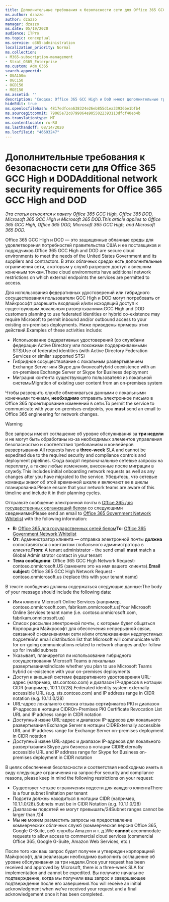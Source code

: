 ```yaml
---
title: Дополнительные требования к безопасности сети для Office 365 GCC High и DoD
ms.author: dzazzo
author: dzazzo
manager: dzazzo
ms.date: 05/19/2020
audience: ITPro
ms.topic: conceptual
ms.service: o365-administration
localization_priority: Normal
ms.collection:
- M365-subscription-management
- Strat_O365_Enterprise
ms.custom: Adm_O365
search.appverid:
- OGA150m
- OGC150
- OGD150
- MOE150
ms.assetid: ''
description: 'Сводка: Office 365 GCC High и DoD имеют дополнительные требования к безопасности сети'
hideEdit: true
ms.openlocfilehash: 4817edfcea638324e26eb855d1ea33936be1bfb4
ms.sourcegitcommit: 79065e72c0799064e9055022393113dfcf40eb4b
ms.translationtype: MT
ms.contentlocale: ru-RU
ms.lasthandoff: 08/14/2020
ms.locfileid: "46693247"
---
```

# <a name="additional-network-security-requirements-for-office-365-gcc-high-and-dod"></a><span data-ttu-id="38077-103">Дополнительные требования к безопасности сети для Office 365 GCC High и DOD</span><span class="sxs-lookup"><span data-stu-id="38077-103">Additional network security requirements for Office 365 GCC High and DOD</span></span>

<span data-ttu-id="38077-104">*Эта статья относится к пакету Office 365 GCC High, Office 365 DOD, Microsoft 365 GCC High и Microsoft 365 DOD.*</span><span class="sxs-lookup"><span data-stu-id="38077-104">*This article applies to Office 365 GCC High, Office 365 DOD, Microsoft 365 GCC High, and Microsoft 365 DOD.*</span></span>

<span data-ttu-id="38077-105">Office 365 GCC High и DOD — это защищенные облачные среды для удовлетворения потребностей правительства США и ее поставщиков и подрядчиков.</span><span class="sxs-lookup"><span data-stu-id="38077-105">Office 365 GCC High and DOD are secure cloud environments to meet the needs of the United States Government and its suppliers and contractors.</span></span>  <span data-ttu-id="38077-106">В этих облачных средах есть дополнительные ограничения сети, к которым у служб разрешен доступ к внешним конечным точкам.</span><span class="sxs-lookup"><span data-stu-id="38077-106">These cloud environments have additional network restrictions on which external endpoints the services are permitted to access.</span></span>

<span data-ttu-id="38077-107">Для использования федеративных удостоверений или гибридного сосуществования пользователи GCC High и DOD могут потребовать от Майкрософт разрешить входящий и/или исходящий доступ к существующим локальным развертываниям.</span><span class="sxs-lookup"><span data-stu-id="38077-107">GCC High and DOD customers planning to use federated identities or hybrid co-existence may require Microsoft to permit inbound and/or outbound access to your existing on-premises deployments.</span></span>  <span data-ttu-id="38077-108">Ниже приведены примеры этих действий.</span><span class="sxs-lookup"><span data-stu-id="38077-108">Examples of these activities include:</span></span>

* <span data-ttu-id="38077-109">Использование федеративных удостоверений (со службами федерации Active Directory или похожими поддерживаемыми STS)</span><span class="sxs-lookup"><span data-stu-id="38077-109">Use of federated identities (with Active Directory Federation Services or similar supported STS)</span></span>
* <span data-ttu-id="38077-110">Гибридное сосуществование с локальным развертыванием Exchange Server или Skype для бизнеса</span><span class="sxs-lookup"><span data-stu-id="38077-110">Hybrid coexistence with an on-premises Exchange Server or Skype for Business deployment</span></span>
* <span data-ttu-id="38077-111">Миграция контента существующего пользователя из локальной системы</span><span class="sxs-lookup"><span data-stu-id="38077-111">Migration of existing user content from an on-premises system</span></span>

<span data-ttu-id="38077-112">Чтобы разрешить службе обмениваться данными с локальными конечными точками, **необходимо** отправить электронное письмо в Office 365 проектирование изменений в сети.</span><span class="sxs-lookup"><span data-stu-id="38077-112">To permit the service to communicate with your on-premises endpoints, you **must** send an email to Office 365 engineering for network changes.</span></span>

> [!WARNING]
> <span data-ttu-id="38077-113">Все запросы имеют соглашение об уровне обслуживания за **три недели** и не могут быть обработаны из-за необходимых элементов управления безопасностью и соответствия требованиям и конвейеров развертывания.</span><span class="sxs-lookup"><span data-stu-id="38077-113">All requests have a **three-week** SLA and cannot be expedited due to the required security and compliance controls and deployment pipelines.</span></span>  <span data-ttu-id="38077-114">Сюда входят первоначальные сетевые запросы на переплату, а также любые изменения, внесенные после миграции в службу.</span><span class="sxs-lookup"><span data-stu-id="38077-114">This includes initial onboarding network requests as well as any changes after you have migrated to the service.</span></span>  <span data-ttu-id="38077-115">Убедитесь, что сетевые команды знают об этой временной шкале и включают ее в циклы планирования.</span><span class="sxs-lookup"><span data-stu-id="38077-115">Please ensure that your network teams are aware of this timeline and include it in their planning cycles.</span></span>

<span data-ttu-id="38077-116">Отправьте сообщение электронной почты в [Office 365 для государственных организаций белом](mailto:o365gwlt@microsoft.com) со следующими сведениями:</span><span class="sxs-lookup"><span data-stu-id="38077-116">Please send an email to [Office 365 Government Network Whitelist](mailto:o365gwlt@microsoft.com) with the following information:</span></span>

* <span data-ttu-id="38077-117">**В**: [Office 365 для государственных сетей белом](mailto:o365gwlt@microsoft.com)</span><span class="sxs-lookup"><span data-stu-id="38077-117">**To**: [Office 365 Government Network Whitelist](mailto:o365gwlt@microsoft.com)</span></span>
* <span data-ttu-id="38077-118">**От**: Администратор клиента — отправка электронной почты **должна** сопоставляться с контактом глобального администратора в клиенте.</span><span class="sxs-lookup"><span data-stu-id="38077-118">**From**: A tenant administrator - the send email **must** match a Global Administrator contact in your tenant</span></span>
* <span data-ttu-id="38077-119">**Тема сообщения**: Office 365 GCC High Network Request-contoso.onmicrosoft.US (замените это на имя вашего клиента).</span><span class="sxs-lookup"><span data-stu-id="38077-119">**Email subject**: Office 365 GCC High Network Request - contoso.onmicrosoft.us (replace this with your tenant name)</span></span>

<span data-ttu-id="38077-120">В тексте сообщения должны содержаться следующие данные:</span><span class="sxs-lookup"><span data-stu-id="38077-120">The body of your message should include the following data:</span></span>

* <span data-ttu-id="38077-121">Имя клиента Microsoft Online Services (например, contoso.onmicrosoft.com, fabrikam.onmicrosoft.us)</span><span class="sxs-lookup"><span data-stu-id="38077-121">Your Microsoft Online Services tenant name (i.e. contoso.onmicrosoft.com, fabrikam.onmicrosoft.us)</span></span>
* <span data-ttu-id="38077-122">Список рассылки электронной почты, с которым будет общаться Корпорация Майкрософт для обеспечения непрерывной связи, связанной с изменениями сети и/или отслеживанием недопустимых подсетей</span><span class="sxs-lookup"><span data-stu-id="38077-122">An email distribution list that Microsoft will communicate with for on-going communications related to network changes and/or follow up for invalid subnets</span></span>
* <span data-ttu-id="38077-123">Указывает, планируется ли использование гибридного сосуществования Microsoft Teams в локальных развертываниях</span><span class="sxs-lookup"><span data-stu-id="38077-123">Indicate whether you plan to use Microsoft Teams hybrid co-existence with your on-premises deployments</span></span>
* <span data-ttu-id="38077-124">Доступ к внешней системе федеративного удостоверения URL-адрес (например, sts.contoso.com) и диапазон IP-адресов в нотации CIDR (например, 10.1.1.0/28).</span><span class="sxs-lookup"><span data-stu-id="38077-124">Federated identity system externally accessible URL (e.g. sts.contoso.com) and IP address range in CIDR notation (e.g. 10.1.1.0/28)</span></span>
* <span data-ttu-id="38077-125">URL-адрес локального списка отзыва сертификатов PKI и диапазон IP-адресов в нотации CIDR</span><span class="sxs-lookup"><span data-stu-id="38077-125">On-Premises PKI Certificate Revocation List URL and IP address range in CIDR notation</span></span>
* <span data-ttu-id="38077-126">Доступный извне URL-адрес и диапазон IP-адресов для локального развертывания Exchange Server в нотации CIDR</span><span class="sxs-lookup"><span data-stu-id="38077-126">Externally accessible URL and IP address range for Exchange Server on-premises deployment in CIDR notation</span></span>
* <span data-ttu-id="38077-127">Доступный извне URL-адрес и диапазон IP-адресов для локального развертывания Skype для бизнеса в нотации CIDR</span><span class="sxs-lookup"><span data-stu-id="38077-127">Externally accessible URL and IP address range for Skype for Business on-premises deployment in CIDR notation</span></span>

<span data-ttu-id="38077-128">В целях обеспечения безопасности и соответствия необходимо иметь в виду следующие ограничения на запрос:</span><span class="sxs-lookup"><span data-stu-id="38077-128">For security and compliance reasons, please keep in mind the following restrictions on your request:</span></span>

* <span data-ttu-id="38077-129">Существует четыре ограничения подсети для каждого клиента</span><span class="sxs-lookup"><span data-stu-id="38077-129">There is a four subnet limitation per tenant</span></span>
* <span data-ttu-id="38077-130">Подсети должны находиться в нотации CIDR (например, 10.1.1.0/28).</span><span class="sxs-lookup"><span data-stu-id="38077-130">Subnets must be in CIDR Notation (e.g. 10.1.1.0/28)</span></span>
* <span data-ttu-id="38077-131">Диапазоны подсетей не могут превышать/24</span><span class="sxs-lookup"><span data-stu-id="38077-131">Subnet ranges cannot be larger than /24</span></span>
* <span data-ttu-id="38077-132">Мы **не** можем разместить запросы на предоставление коммерческих облачных служб (коммерческая версия Office 365, Google G-Suite, веб-службы Amazon и т. д.)</span><span class="sxs-lookup"><span data-stu-id="38077-132">We **cannot** accommodate requests to allow access to commercial cloud services (commercial Office 365, Google G-Suite, Amazon Web Services, etc.)</span></span>

<span data-ttu-id="38077-133">После того как ваш запрос будет получен и утвержден корпорацией Майкрософт, для реализации необходимо выполнить соглашение об уровне обслуживания за три недели.</span><span class="sxs-lookup"><span data-stu-id="38077-133">Once your request has been received and approved by Microsoft, there is a three-week SLA for implementation and cannot be expedited.</span></span>  <span data-ttu-id="38077-134">Вы получите начальное подтверждение, когда мы получили ваш запрос и завершающее подтверждение после его завершения.</span><span class="sxs-lookup"><span data-stu-id="38077-134">You will receive an initial acknowledgment when we’ve received your request and a final acknowledgement once it has been completed.</span></span>
